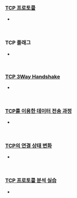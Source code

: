 ### [TCP 프로토콜](https://youtu.be/cOK_f9_k_O0?list=PL0d8NnikouEWcF1jJueLdjRIC4HsUlULi)

- 

&nbsp;

### TCP 플래그

- 

&nbsp;

### [TCP 3Way Handshake](https://youtu.be/Ah4-MWISel8?list=PL0d8NnikouEWcF1jJueLdjRIC4HsUlULi)

- 

&nbsp;

### [TCP를 이용한 데이터 전송 과정](https://youtu.be/0vBR666GZ5o?list=PL0d8NnikouEWcF1jJueLdjRIC4HsUlULi)

- 

&nbsp;

### [TCP의 연결 상태 변화](https://youtu.be/yY0uQf0BTH8?list=PL0d8NnikouEWcF1jJueLdjRIC4HsUlULi)

- 

&nbsp;

### [TCP 프로토콜 분석 실습](https://youtu.be/WseqBDo-j3Y?list=PL0d8NnikouEWcF1jJueLdjRIC4HsUlULi)

-